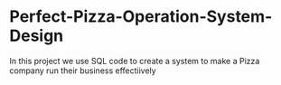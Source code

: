 # Perfect-Pizza-Operation-System-Design
In this project we use SQL code to create a system to make a Pizza company run their business effectiively

